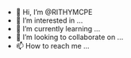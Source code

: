 - 👋 Hi, I’m @RITHYMCPE
- 👀 I’m interested in ...
- 🌱 I’m currently learning ...
- 💞️ I’m looking to collaborate on ...
- 📫 How to reach me ...

<!---
RITHYMCPE/RITHYMCPE is a ✨ special ✨ repository because its `README.md` (this file) appears on your GitHub profile.
You can click the Preview link to take a look at your changes.
--->
